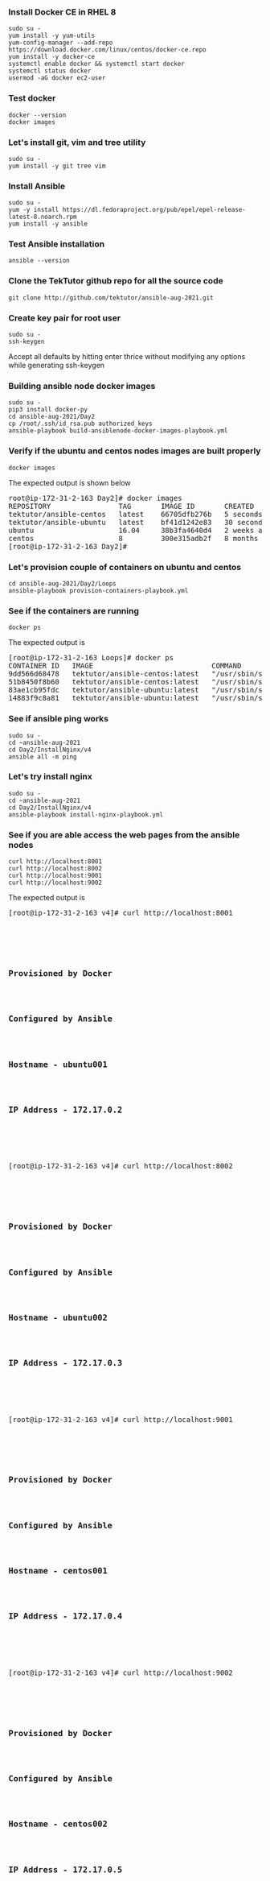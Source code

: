 ### Install Docker CE in RHEL 8
```
sudo su -
yum install -y yum-utils
yum-config-manager --add-repo https://download.docker.com/linux/centos/docker-ce.repo
yum install -y docker-ce
systemctl enable docker && systemctl start docker
systemctl status docker
usermod -aG docker ec2-user
```

### Test docker
```
docker --version
docker images
```

### Let's install git, vim and tree utility
```
sudo su -
yum install -y git tree vim
```

### Install Ansible
```
sudo su -
yum -y install https://dl.fedoraproject.org/pub/epel/epel-release-latest-8.noarch.rpm
yum install -y ansible
```

### Test Ansible installation
```
ansible --version
```

### Clone the TekTutor github repo for all the source code
```
git clone http://github.com/tektutor/ansible-aug-2021.git
```

### Create key pair for root user
```
sudo su -
ssh-keygen
```
Accept all defaults by hitting enter thrice without modifying any options while generating ssh-keygen

### Building ansible node docker images
```
sudo su -
pip3 install docker-py
cd ansible-aug-2021/Day2
cp /root/.ssh/id_rsa.pub authorized_keys
ansible-playbook build-ansiblenode-docker-images-playbook.yml
```

### Verify if the ubuntu and centos nodes images are built properly
```
docker images
```
The expected output is shown below
<pre>
root@ip-172-31-2-163 Day2]# docker images
REPOSITORY                TAG       IMAGE ID       CREATED          SIZE
tektutor/ansible-centos   latest    66705dfb276b   5 seconds ago    257MB
tektutor/ansible-ubuntu   latest    bf41d1242e83   30 seconds ago   220MB
ubuntu                    16.04     38b3fa4640d4   2 weeks ago      135MB
centos                    8         300e315adb2f   8 months ago     209MB
[root@ip-172-31-2-163 Day2]# 
</pre>

### Let's provision couple of containers on ubuntu and centos
```
cd ansible-aug-2021/Day2/Loops
ansible-playbook provision-containers-playbook.yml
```

### See if the containers are running
```
docker ps
```
The expected output is
<pre>
[root@ip-172-31-2-163 Loops]# docker ps
CONTAINER ID   IMAGE                            COMMAND               CREATED         STATUS         PORTS                                        NAMES
9dd566d68478   tektutor/ansible-centos:latest   "/usr/sbin/sshd -D"   4 seconds ago   Up 3 seconds   0.0.0.0:3002->22/tcp, 0.0.0.0:9002->80/tcp   centos002
51b8450f8b60   tektutor/ansible-centos:latest   "/usr/sbin/sshd -D"   5 seconds ago   Up 3 seconds   0.0.0.0:3001->22/tcp, 0.0.0.0:9001->80/tcp   centos001
83ae1cb95fdc   tektutor/ansible-ubuntu:latest   "/usr/sbin/sshd -D"   5 seconds ago   Up 4 seconds   0.0.0.0:2002->22/tcp, 0.0.0.0:8002->80/tcp   ubuntu002
14883f9c8a81   tektutor/ansible-ubuntu:latest   "/usr/sbin/sshd -D"   6 seconds ago   Up 5 seconds   0.0.0.0:2001->22/tcp, 0.0.0.0:8001->80/tcp   ubuntu001
</pre>

### See if ansible ping works
```
sudo su -
cd ~ansible-aug-2021
cd Day2/InstallNginx/v4
ansible all -m ping
```

### Let's try install nginx 
```
sudo su -
cd ~ansible-aug-2021
cd Day2/InstallNginx/v4
ansible-playbook install-nginx-playbook.yml
```

### See if you are able access the web pages from the ansible nodes
```
curl http://localhost:8001
curl http://localhost:8002
curl http://localhost:9001
curl http://localhost:9002
```
The expected output is
<pre>
[root@ip-172-31-2-163 v4]# curl http://localhost:8001
<html>

	<title>
		<head>Welcome to DevOps!</head>
	</title>
	<body>
		<h3>Provisioned by Docker</h3>
		<h3>Configured by Ansible</h3>
		<h3>Hostname - ubuntu001</h3>
		<h3>IP Address - 172.17.0.2</h3>
	</body>

</html>
</pre>
<pre>
[root@ip-172-31-2-163 v4]# curl http://localhost:8002
<html>

	<title>
		<head>Welcome to DevOps!</head>
	</title>
	<body>
		<h3>Provisioned by Docker</h3>
		<h3>Configured by Ansible</h3>
		<h3>Hostname - ubuntu002</h3>
		<h3>IP Address - 172.17.0.3</h3>
	</body>

</html>
</pre>
<pre>
[root@ip-172-31-2-163 v4]# curl http://localhost:9001
<html>

	<title>
		<head>Welcome to DevOps!</head>
	</title>
	<body>
		<h3>Provisioned by Docker</h3>
		<h3>Configured by Ansible</h3>
		<h3>Hostname - centos001</h3>
		<h3>IP Address - 172.17.0.4</h3>
	</body>

</html>
</pre>
<pre>
[root@ip-172-31-2-163 v4]# curl http://localhost:9002
<html>

	<title>
		<head>Welcome to DevOps!</head>
	</title>
	<body>
		<h3>Provisioned by Docker</h3>
		<h3>Configured by Ansible</h3>
		<h3>Hostname - centos002</h3>
		<h3>IP Address - 172.17.0.5</h3>
	</body>

</html>
</pre>
